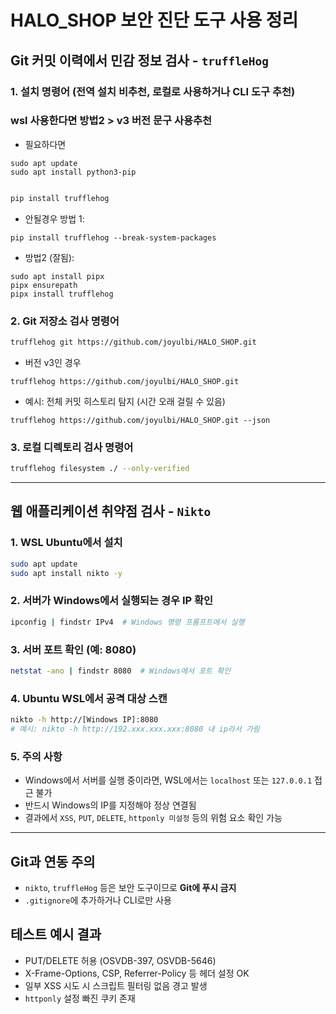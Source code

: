 
# HALO_SHOP 보안 진단 도구 사용 정리

##  Git 커밋 이력에서 민감 정보 검사 - `truffleHog`

### 1. 설치 명령어 (전역 설치 비추천, 로컬로 사용하거나 CLI 도구 추천)
### wsl 사용한다면 방법2 > v3 버전 문구 사용추천

- 필요하다면
```
sudo apt update
sudo apt install python3-pip
```

```bash

pip install trufflehog
```
- 안될경우 방법 1:
```
pip install trufflehog --break-system-packages
```
- 방법2 (잘됨):
```
sudo apt install pipx
pipx ensurepath
pipx install trufflehog
```

### 2. Git 저장소 검사 명령어
```bash
trufflehog git https://github.com/joyulbi/HALO_SHOP.git
```


- 버전 v3인 경우
```
trufflehog https://github.com/joyulbi/HALO_SHOP.git
```
- 예시: 전체 커밋 히스토리 탐지 (시간 오래 걸릴 수 있음)
```
trufflehog https://github.com/joyulbi/HALO_SHOP.git --json

```

### 3. 로컬 디렉토리 검사 명령어
```bash
trufflehog filesystem ./ --only-verified
```

---

##  웹 애플리케이션 취약점 검사 - `Nikto`

### 1. WSL Ubuntu에서 설치
```bash
sudo apt update
sudo apt install nikto -y
```

### 2. 서버가 Windows에서 실행되는 경우 IP 확인
```bash
ipconfig | findstr IPv4  # Windows 명령 프롬프트에서 실행
```

### 3. 서버 포트 확인 (예: 8080)
```bash
netstat -ano | findstr 8080  # Windows에서 포트 확인
```

### 4. Ubuntu WSL에서 공격 대상 스캔
```bash
nikto -h http://[Windows IP]:8080
# 예시: nikto -h http://192.xxx.xxx.xxx:8080 내 ip라서 가림
```

### 5. 주의 사항
- Windows에서 서버를 실행 중이라면, WSL에서는 `localhost` 또는 `127.0.0.1` 접근 불가
- 반드시 Windows의 IP를 지정해야 정상 연결됨
- 결과에서 `XSS`, `PUT`, `DELETE`, `httponly 미설정` 등의 위험 요소 확인 가능

---

##  Git과 연동 주의
- `nikto`, `truffleHog` 등은 보안 도구이므로 **Git에 푸시 금지**
- `.gitignore`에 추가하거나 CLI로만 사용

## 테스트 예시 결과
- PUT/DELETE 허용 (OSVDB-397, OSVDB-5646)
- X-Frame-Options, CSP, Referrer-Policy 등 헤더 설정 OK
- 일부 XSS 시도 시 스크립트 필터링 없음 경고 발생
- `httponly` 설정 빠진 쿠키 존재
